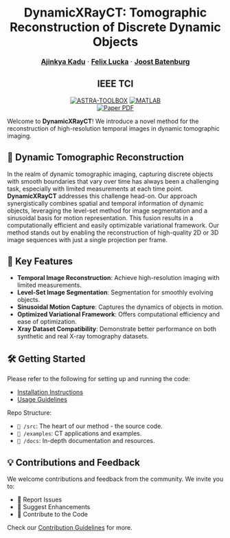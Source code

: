 <p align="center">
  <p align="center">
    <h1 align="center">DynamicXRayCT: Tomographic Reconstruction of Discrete Dynamic Objects </h1>
  </p>
  <p align="center" style="font-size:16px">
    <a target="_blank" href="https://ajinkyakadu.github.io/"><strong>Ajinkya Kadu</strong></a>
    ·
    <a target="_blank" href="https://felixlucka.github.io/"><strong>Felix Lucka</strong></a>
    ·
    <a target="_blank" href="https://scholar.google.com/citations?user=YYH0BjEAAAAJ&hl=en"><strong>Joost Batenburg</strong></a>
  </p>
  <h2 align="center">IEEE TCI</h2>
  <div align="center"></div> 

  <p align="center">
    <a href="https://astra-toolbox.com/"><img alt="ASTRA-TOOLBOX" src="https://img.shields.io/badge/astra%20toolbox-8A2BE2"></a>
    <a href="https://www.mathworks.com/products/matlab.html"><img alt="MATLAB" src="https://img.shields.io/badge/MATLAB-FFFF00"></a>
    <br>
    <a href='https://arxiv.org/pdf/2311.05269.pdf'>
      <img src='https://img.shields.io/badge/Paper-PDF-green?style=for-the-badge&logo=arXiv&logoColor=green' alt='Paper PDF'>
    </a>
  </p>
<p align="center">



Welcome to **DynamicXRayCT**! We introduce a novel method for the reconstruction of high-resolution temporal images in dynamic tomographic imaging.

## 🚀 Dynamic Tomographic Reconstruction

In the realm of dynamic tomographic imaging, capturing discrete objects with smooth boundaries that vary over time has always been a challenging task, especially with limited measurements at each time point. **DynamicXRayCT** addresses this challenge head-on. Our approach synergistically combines spatial and temporal information of dynamic objects, leveraging the level-set method for image segmentation and a sinusoidal basis for motion representation. This fusion results in a computationally efficient and easily optimizable variational framework. Our method stands out by enabling the reconstruction of high-quality 2D or 3D image sequences with just a single projection per frame.
## 🌈 Key Features

- **Temporal Image Reconstruction**: Achieve high-resolution imaging with limited measurements.
- **Level-Set Image Segmentation**: Segmentation for smoothly evolving objects.
- **Sinusoidal Motion Capture**: Captures the dynamics of objects in motion.
- **Optimized Variational Framework**: Offers computational efficiency and ease of optimization.
- **Xray Dataset Compatibility**: Demonstrate better performance on both synthetic and real X-ray tomography datasets.

## 🛠 Getting Started

Please refer to the following for setting up and running the code:

- [Installation Instructions](#installation-instructions)
- [Usage Guidelines](#usage-guidelines)

Repo Structure:

- `📁 /src`: The heart of our method - the source code.
- `📁 /examples`: CT applications and examples.
- `📁 /docs`: In-depth documentation and resources.

## 💡 Contributions and Feedback

We welcome contributions and feedback from the community. We invite you to:

- 🐛 Report Issues
- 🌟 Suggest Enhancements
- 🤝 Contribute to the Code

Check our [Contribution Guidelines](#contribution-guidelines) for more.
